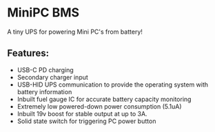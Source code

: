 # MiniPC BMS
A tiny UPS for powering Mini PC's from battery!

## Features:
- USB-C PD charging
- Secondary charger input
- USB-HID UPS communication to provide the operating system with battery information
- Inbuilt fuel gauge IC for accurate battery capacity monitoring
- Extremely low powered-down power consumption (5.1uA)
- Inbuilt 19v boost for stable output at up to 3A.
- Solid state switch for triggering PC power button

